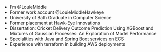 - I’m @LouieMiddle
- Former work account @LouieMiddleHawkeye
- University of Bath Graduate in Computer Science
- Former placement at Hawk-Eye Innovations
- Dissertation: Cricket Delivery Outcome Prediction Using XGBoost and Mixtures of Gaussian Processes: An Exploration of Model Performance
- Specialities with Java and Spring Boot services on ECS
- Experience with terraform in building AWS deployments

